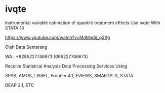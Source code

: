 # ivqte
Instrumental variable estimation of quantile treatment effects Use ivqte With STATA 18

https://www.youtube.com/watch?v=MdMwSj_g2Xg

Olah Data Semarang

WA : +6285227746673 (085227746673)

Receive Statistical Analysis Data Processing Services Using

SPSS, AMOS, LISREL, Frontier 4.1, EVIEWS, SMARTPLS, STATA

DEAP 2.1, ETC
